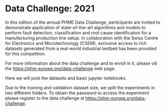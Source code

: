 Data Challenge: 2021
=========================================

In this edition of the annual PHME Data Challenge, participants are invited to demonstrate application of state-of-the-art algorithms and models to perform fault detection, classification and root cause identification for a manufacturing production line setup. In collaboration with the Swiss Centre for Electronics and Microtechnology (CSEM), exclusive access to rich datasets generated from a real-world industrial testbed has been provided for this competition.

For more information about the data challenge and to enroll in it, please viti the https://phm-europe.org/data-challenge web page.

Here we will post the datasets and basic jupyter notebooks.

Due to the training and validation dataset size, we split the experiments in two different folders. To obtain the password to access the experiment please register to the data challenge at https://phm-europe.org/data-challenge.
